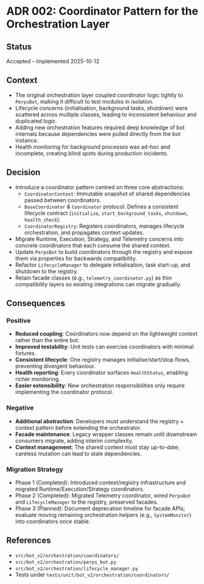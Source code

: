 # ADR 002: Coordinator Pattern for the Orchestration Layer

## Status
Accepted – Implemented 2025-10-12

## Context
- The original orchestration layer coupled coordinator logic tightly to `PerpsBot`, making it difficult to test modules in isolation.
- Lifecycle concerns (initialisation, background tasks, shutdown) were scattered across multiple classes, leading to inconsistent behaviour and duplicated logic.
- Adding new orchestration features required deep knowledge of bot internals because dependencies were pulled directly from the bot instance.
- Health monitoring for background processes was ad-hoc and incomplete, creating blind spots during production incidents.

## Decision
- Introduce a coordinator pattern centred on three core abstractions:
  - `CoordinatorContext`: Immutable snapshot of shared dependencies passed between coordinators.
  - `BaseCoordinator` & `Coordinator` protocol: Defines a consistent lifecycle contract (`initialize`, `start_background_tasks`, `shutdown`, `health_check`).
  - `CoordinatorRegistry`: Registers coordinators, manages lifecycle orchestration, and propagates context updates.
- Migrate Runtime, Execution, Strategy, and Telemetry concerns into concrete coordinators that each consume the shared context.
- Update `PerpsBot` to build coordinators through the registry and expose them via properties for backwards compatibility.
- Refactor `LifecycleManager` to delegate initialisation, task start-up, and shutdown to the registry.
- Retain facade classes (e.g., `telemetry_coordinator.py`) as thin compatibility layers so existing integrations can migrate gradually.

## Consequences
### Positive
- **Reduced coupling**: Coordinators now depend on the lightweight context rather than the entire bot.
- **Improved testability**: Unit tests can exercise coordinators with minimal fixtures.
- **Consistent lifecycle**: One registry manages initialise/start/stop flows, preventing divergent behaviour.
- **Health reporting**: Every coordinator surfaces `HealthStatus`, enabling richer monitoring.
- **Easier extensibility**: New orchestration responsibilities only require implementing the coordinator protocol.

### Negative
- **Additional abstraction**: Developers must understand the registry + context pattern before extending the orchestrator.
- **Facade maintenance**: Legacy wrapper classes remain until downstream consumers migrate, adding interim complexity.
- **Context management**: The shared context must stay up-to-date; careless mutation can lead to stale dependencies.

### Migration Strategy
- Phase 1 (Completed): Introduced context/registry infrastructure and migrated Runtime/Execution/Strategy coordinators.
- Phase 2 (Completed): Migrated Telemetry coordinator, wired `PerpsBot` and `LifecycleManager` to the registry, preserved facades.
- Phase 3 (Planned): Document deprecation timeline for facade APIs; evaluate moving remaining orchestration helpers (e.g., `SystemMonitor`) into coordinators once stable.

## References
- `src/bot_v2/orchestration/coordinators/`
- `src/bot_v2/orchestration/perps_bot.py`
- `src/bot_v2/orchestration/lifecycle_manager.py`
- Tests under `tests/unit/bot_v2/orchestration/coordinators/`
